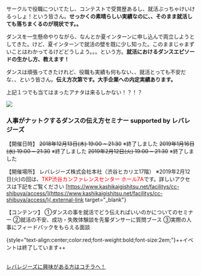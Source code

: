 サークルで役職についてたし、コンテストで受賞歴あるし、就活ぶっちゃけいけるっしょ！という皆さん。**せっかくの素晴らしい実績なのに、、そのまま就活しても落ちまくるのが現状です。。**

ダンスを一生懸命やりながら、なんとか夏インターンに申し込んで両立しようとしてきた。けど、夏インターンで就活の壁を既に少し知った。このままじゃまずいことはわかってるけどどうしよう。。。という方。**就活におけるダンスエピソードの生かし方、教えます！**

ダンスは頑張ってきたけれど、役職も実績も何もない、、就活とっても不安だな、、という皆さん。**伝え方次第です。大手企業への内定実績あります。**

上記１つでも当てはまったアナタは来るしかない！？！？

![](/img/news/1/flyer.jpg)

### 人事がナットクするダンスの伝え方セミナー supported by レバレジーズ

【開催日時】
~~2018年12月13日(木) 19:00 ~ 21:30~~ ※終了しました
~~2019年1月16日(水) 19:00 ~ 21:30~~ ※終了しました
~~2019年2月12日(火) 19:00 ~ 21:30~~ ※終了しました

【開催場所】
レバレジーズ株式会社本社（渋谷ヒカリエ17階）
※2019年2月12日(火)の回は、<span style="color:red;">TKP渋谷カンファレンスセンター ホール7A</span>です。詳しいアクセスは下記をご覧ください
[https://www.kashikaigishitsu.net/facilitys/cc-shibuya/access/](https://www.kashikaigishitsu.net/facilitys/cc-shibuya/access/){.external-link target="_blank"}

【コンテンツ】
①ダンスの事を就活でどう伝えればいいのかについてのセミナー
②就活の不安、成功・失敗体験談を先輩ダンサーに質問ブース
③実際の人事にフィードバックをもらえる面談

{style="text-align:center;color:red;font-weight:bold;font-size:2em;"}++イベントは終了しています++

<br>
<a href="https://forms.gle/x64p6AyEN7TKKQpj9" target=”_blank” class="button button--accent">
<span class="button__text">レバレジーズに興味がある方はコチラへ！</span><i class="button__icon fas fa-arrow-right"></i>
</a>
